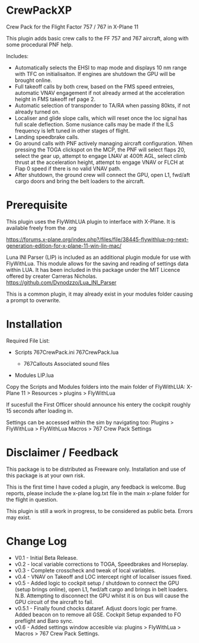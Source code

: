 # CrewPackXP
Crew Pack for the Flight Factor 757 / 767 in X-Plane 11

This plugin adds basic crew calls to the FF 757 and 767 aircraft, along with some procedural PNF help.

Includes:
* Automatically selects the EHSI to map mode and displays 10 nm range with TFC on initialisaiton. If engines are shutdown the GPU will be brought online.
* Full takeoff calls by both crew, based on the FMS speed entreies, automatic VNAV engagement if not already armed at the acceleration height in FMS takeoff ref page 2.
* Automatic selection of transponder to TA/RA when passing 80kts, if not already turned on.
* Localiser and glide slope calls, which will reset once the loc signal has full scale deflection. Some nusiance calls may be made if the ILS frequency is left tuned in other stages of flight.
* Landing speedbrake calls.
* Go around calls with PNF actively managing aircraft configuration. When pressing the TOGA clickspot on the MCP, the PNF will select flaps 20, select the gear up,   attempt to engage LNAV at 400ft AGL, select climb thrust at the acceleration height, attempt to engage VNAV or FLCH at Flap 0 speed if there is no valid VNAV path.
* After shutdown, the ground crew will connect the GPU, open L1, fwd/aft cargo doors and bring the belt loaders to the aircraft.

Prerequisite
============
This plugin uses the FlyWithLUA plugin to interface with X-Plane.
It is available freely from the .org 

https://forums.x-plane.org/index.php?/files/file/38445-flywithlua-ng-next-generation-edition-for-x-plane-11-win-lin-mac/


Luna INI Parser (LIP) is included as an additional plugin module for use with FlyWithLua. This module allows for the saving and reading of settings data within LUA. It has been included in this package under the MIT Licence offered by creater Carreras Nicholas.
https://github.com/Dynodzzo/Lua_INI_Parser

This is a common plugin, it may already exist in your modules folder causing a prompt to overwrite.

Installation
============

Required File List:
- Scripts
    767CrewPack.ini
    767CrewPack.lua
    - 767Callouts
        Associated sound files 
        
- Modules
    LIP.lua


Copy the Scripts and Modules folders into the main folder of FlyWithLUA: 
X-Plane 11 > Resources > plugins > FlyWithLua

If sucesfull the First Officer should announce his entery the cockpit roughly 15 seconds after loading in.

Settings can be accessed within the sim by navigating too:
Plugins > FlyWithLua > FlyWithLua Macros > 767 Crew Pack Settings


Disclaimer / Feedback
=====================

This package is to be distributed as Freeware only.
Installation and use of this package is at your own risk. 

This is the first time I have coded a plugin, any feedback is welcome.
Bug reports, please include the x-plane log.txt file in the main x-plane folder for the flight in question. 

This plugin is still a work in progress, to be considered as public beta. Errors may exist.




Change Log
==========
* V0.1 - Initial Beta Release.
* v0.2 - local variable corrections to TOGA, Speedbrakes and Horseplay.
* v0.3 - Complete crosscheck and tweak of local variables.
* v0.4 - VNAV on Takeoff and LOC intercept right of localiser issues fixed.
* v0.5 - Added logic to cockpit setup / shutdown to connect the GPU (setup brings online), open L1, fwd/aft cargo and brings in belt loaders.
            N.B. Attempting to disconnect the GPU whilst it is on bus will cause the GPU circuit of the aircraft to fail.
* v0.5.1 - Finally found chocks dataref. Adjust doors logic per frame. Added beacon on to remove all GSE. Cockpit Setup expanded to FO preflight and  Baro sync.
* v0.6 - Added settings window accesible via: plugins > FlyWithLua > Macros > 767 Crew Pack Settings.

